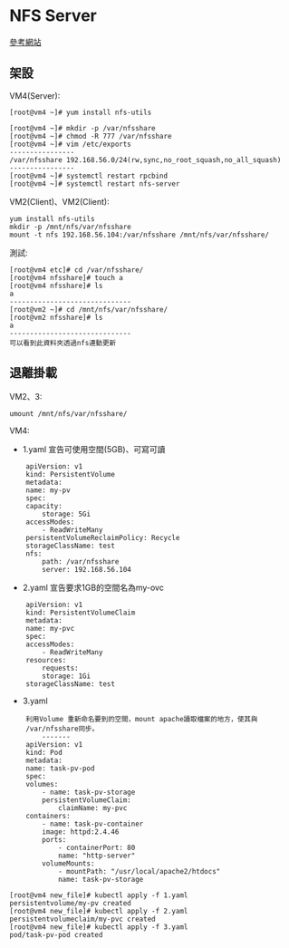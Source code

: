 # NFS Server

[參考網站](https://www.opencli.com/linux/rhel-centos-7-install-nfs-server)

## 架設

VM4(Server):

    [root@vm4 ~]# yum install nfs-utils

    [root@vm4 ~]# mkdir -p /var/nfsshare
    [root@vm4 ~]# chmod -R 777 /var/nfsshare
    [root@vm4 ~]# vim /etc/exports
    ----------------
    /var/nfsshare 192.168.56.0/24(rw,sync,no_root_squash,no_all_squash)
    ----------------
    [root@vm4 ~]# systemctl restart rpcbind
    [root@vm4 ~]# systemctl restart nfs-server

VM2(Client)、VM2(Client):

    yum install nfs-utils
    mkdir -p /mnt/nfs/var/nfsshare
    mount -t nfs 192.168.56.104:/var/nfsshare /mnt/nfs/var/nfsshare/

測試:

    [root@vm4 etc]# cd /var/nfsshare/
    [root@vm4 nfsshare]# touch a
    [root@vm4 nfsshare]# ls
    a
    ------------------------------
    [root@vm2 ~]# cd /mnt/nfs/var/nfsshare/
    [root@vm2 nfsshare]# ls
    a
    ------------------------------
    可以看到此資料夾透過nfs連動更新


## 退離掛載

VM2、3:

    umount /mnt/nfs/var/nfsshare/

VM4:

* 1.yaml 宣告可使用空間(5GB)、可寫可讀
```
    apiVersion: v1
    kind: PersistentVolume
    metadata:
    name: my-pv
    spec:
    capacity:
        storage: 5Gi
    accessModes:
        - ReadWriteMany
    persistentVolumeReclaimPolicy: Recycle
    storageClassName: test
    nfs:
        path: /var/nfsshare
        server: 192.168.56.104
```

* 2.yaml 宣告要求1GB的空間名為my-ovc
```
    apiVersion: v1
    kind: PersistentVolumeClaim
    metadata:
    name: my-pvc
    spec:
    accessModes:
        - ReadWriteMany
    resources:
        requests:
        storage: 1Gi
    storageClassName: test 
```
* 3.yaml 
```
    利用Volume 重新命名要到的空間，mount apache讀取檔案的地方，使其與
    /var/nfsshare同步。
        -------
    apiVersion: v1
    kind: Pod
    metadata:
    name: task-pv-pod
    spec:
    volumes:
        - name: task-pv-storage
        persistentVolumeClaim:
            claimName: my-pvc
    containers:
        - name: task-pv-container
        image: httpd:2.4.46
        ports:
            - containerPort: 80
            name: "http-server"
        volumeMounts:
            - mountPath: "/usr/local/apache2/htdocs"
            name: task-pv-storage
```

    [root@vm4 new_file]# kubectl apply -f 1.yaml
    persistentvolume/my-pv created
    [root@vm4 new_file]# kubectl apply -f 2.yaml
    persistentvolumeclaim/my-pvc created
    [root@vm4 new_file]# kubectl apply -f 3.yaml
    pod/task-pv-pod created




